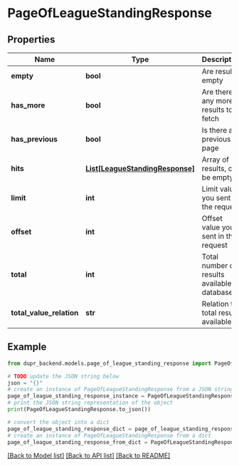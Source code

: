 # PageOfLeagueStandingResponse


## Properties

Name | Type | Description | Notes
------------ | ------------- | ------------- | -------------
**empty** | **bool** | Are results empty | 
**has_more** | **bool** | Are there any more results to fetch | 
**has_previous** | **bool** | Is there any previous page | 
**hits** | [**List[LeagueStandingResponse]**](LeagueStandingResponse.md) | Array of results, can be empty. | [optional] 
**limit** | **int** | Limit value you sent in the request | 
**offset** | **int** | Offset value you sent in the request | 
**total** | **int** | Total number of results available in database | 
**total_value_relation** | **str** | Relation to total results available. | 

## Example

```python
from dupr_backend.models.page_of_league_standing_response import PageOfLeagueStandingResponse

# TODO update the JSON string below
json = "{}"
# create an instance of PageOfLeagueStandingResponse from a JSON string
page_of_league_standing_response_instance = PageOfLeagueStandingResponse.from_json(json)
# print the JSON string representation of the object
print(PageOfLeagueStandingResponse.to_json())

# convert the object into a dict
page_of_league_standing_response_dict = page_of_league_standing_response_instance.to_dict()
# create an instance of PageOfLeagueStandingResponse from a dict
page_of_league_standing_response_from_dict = PageOfLeagueStandingResponse.from_dict(page_of_league_standing_response_dict)
```
[[Back to Model list]](../README.md#documentation-for-models) [[Back to API list]](../README.md#documentation-for-api-endpoints) [[Back to README]](../README.md)


